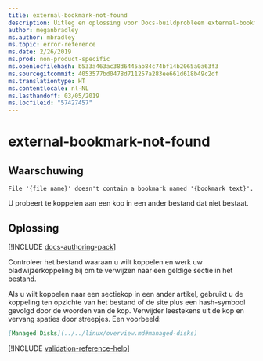 ```yaml
---
title: external-bookmark-not-found
description: Uitleg en oplossing voor Docs-buildprobleem external-bookmark-not-found
author: meganbradley
ms.author: mbradley
ms.topic: error-reference
ms.date: 2/26/2019
ms.prod: non-product-specific
ms.openlocfilehash: b533a463ac38d6445ab84c74bf14b2065a0a63f3
ms.sourcegitcommit: 4053577bd0478d711257a283ee661d618b49c2df
ms.translationtype: HT
ms.contentlocale: nl-NL
ms.lasthandoff: 03/05/2019
ms.locfileid: "57427457"
---
```

# <a name="external-bookmark-not-found"></a>external-bookmark-not-found

## <a name="warning"></a>Waarschuwing

`File '{file name}' doesn't contain a bookmark named '{bookmark text}'.`

U probeert te koppelen aan een kop in een ander bestand dat niet bestaat.

## <a name="resolution"></a>Oplossing

[!INCLUDE [docs-authoring-pack](includes/docs-authoring-pack.md)]

Controleer het bestand waaraan u wilt koppelen en werk uw bladwijzerkoppeling bij om te verwijzen naar een geldige sectie in het bestand.

Als u wilt koppelen naar een sectiekop in een ander artikel, gebruikt u de koppeling ten opzichte van het bestand of de site plus een hash-symbool gevolgd door de woorden van de kop. Verwijder leestekens uit de kop en vervang spaties door streepjes. Een voorbeeld:

```markdown
[Managed Disks](../../linux/overview.md#managed-disks)
```

<!--make sure to add this file to your includes folder and verify the path-->
[!INCLUDE [validation-reference-help](includes/validation-reference-help.md)]
